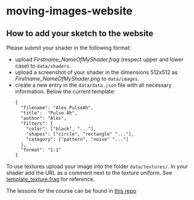 # moving-images-website

## How to add your sketch to the website

Please submit your shader in the following format: 
* upload *Firstname_NameOfMyShader.frag* (respect upper and lower case) to `data/shaders`.
* upload a screenshot of your shader in the dimensions 512x512 as *Firstname_NameOfMyShader.png* to `data/images`.
* create a new entry in the `data/data.json` file with all necessary information. Below the current template:
  ```
  {
    "filename": "Alex_PulseAh",
    "title":  "Pulse Ah",
    "author": "Alex",
    "filters": {
      "color": ["black", "..."],
      "shapes": ["circle", "rectangle" "..."],
      "category": ["pattern", "noise" "..."]
    },
    "format": "1:1"
  }
  ```
To use textures upload your image into the folder `data/textures/`. In your shader add the URL as a comment next to the texture uniform. See [template_texture.frag](https://github.com/marisanest/moving-images-website/blob/108672c1e7638b19cbbb1f1baf713abc56f5b82d/shaders/template_texture.frag#L8) for reference.

The lessons for the course can be found in [this repo](https://github.com/edap/udk-shaders)
